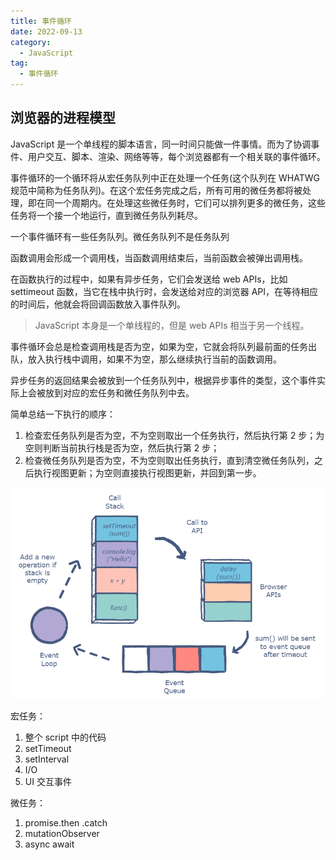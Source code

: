 ```yaml
---
title: 事件循环
date: 2022-09-13
category:
  - JavaScript
tag:
  - 事件循环
---
```


## 浏览器的进程模型

JavaScript 是一个单线程的脚本语言，同一时间只能做一件事情。而为了协调事件、用户交互、脚本、渲染、网络等等，每个浏览器都有一个相关联的事件循环。

事件循环的一个循环将从宏任务队列中正在处理一个任务(这个队列在 WHATWG 规范中简称为任务队列)。在这个宏任务完成之后，所有可用的微任务都将被处理，即在同一个周期内。在处理这些微任务时，它们可以排列更多的微任务，这些任务将一个接一个地运行，直到微任务队列耗尽。

一个事件循环有一些任务队列。微任务队列不是任务队列

函数调用会形成一个调用栈，当函数调用结束后，当前函数会被弹出调用栈。

在函数执行的过程中，如果有异步任务，它们会发送给 web APIs，比如 settimeout 函数，当它在栈中执行时，会发送给对应的浏览器 API，在等待相应的时间后，他就会将回调函数放入事件队列。

> JavaScript 本身是一个单线程的，但是 web APIs 相当于另一个线程。

事件循环会总是检查调用栈是否为空，如果为空，它就会将队列最前面的任务出队，放入执行栈中调用，如果不为空，那么继续执行当前的函数调用。

异步任务的返回结果会被放到一个任务队列中，根据异步事件的类型，这个事件实际上会被放到对应的宏任务和微任务队列中去。

简单总结一下执行的顺序：

1. 检查宏任务队列是否为空，不为空则取出一个任务执行，然后执行第 2 步；为空则判断当前执行栈是否为空，然后执行第 2 步；
2. 检查微任务队列是否为空，不为空则取出任务执行，直到清空微任务队列，之后执行视图更新；为空则直接执行视图更新，并回到第一步。

![事件循环](./img/0017/event-loop.png)

宏任务：

1. 整个 script 中的代码
2. setTimeout
3. setInterval
4. I/O
5. UI 交互事件

微任务：

1. promise.then .catch
2. mutationObserver
3. async await